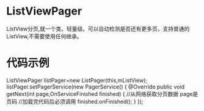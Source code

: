 ListViewPager
=============

ListView分页,就一个类，轻量级。可以自动检测是否还有更多页，支持普通的ListView,不需要使用任何继承。

代码示例
=============
ListViewPager listPager=new ListPager(this,mListView);
        listPager.setPagerService(new PagerService() {
                    @Override
                    public void getNext(int page,OnServiceFinished finished) {
        //从网络获取分页数据 page是页码
                      //加载完代码后必须调用 finished.onFinished();
                    }
                });
                
